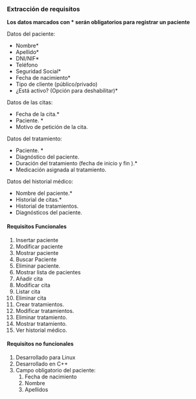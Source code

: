 ### Extracción de requisitos

**Los datos marcados con * serán obligatorios para registrar un paciente**

Datos del paciente:

- Nombre*
- Apellido*
- DNI/NIF*
- Teléfono
- Seguridad Social*
- Fecha de nacimiento*
- Tipo de cliente (público/privado)
- ¿Está activo? (Opción para deshabilitar)*


Datos de las citas:

 - Fecha de la cita.*
 - Paciente. *
 - Motivo de petición de la cita.

Datos del tratamiento:

  - Paciente. *
  - Diagnóstico del paciente.
  - Duración del tratamiento (fecha de inicio y fin ).*
  - Medicación asignada al tratamiento.


 Datos del historial médico:

 - Nombre del paciente.*
 - Historial de citas.*
 - Historial de tratamientos.
 - Diagnósticos del paciente.


#### Requisitos Funcionales

1. Insertar paciente
2. Modificar paciente
4. Mostrar paciente
5. Buscar Paciente
6. Eliminar paciente.
7. Mostrar lista de pacientes
8. Añadir cita
9. Modificar cita
10. Listar cita
11. Eliminar cita
12. Crear tratamientos.
13. Modificar tratamientos.
14. Eliminar tratamiento.
15. Mostrar tratamiento.
16. Ver historial médico.

#### Requisitos no funcionales

1. Desarrollado para Linux
2. Desarrollado en C++
3. Campo obligatorio del paciente:
   1. Fecha de nacimiento
   2. Nombre
   3. Apellidos
